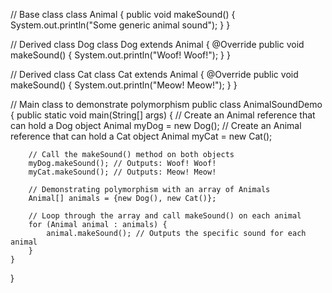 // Base class
class Animal {
    public void makeSound() {
        System.out.println("Some generic animal sound");
    }
}

// Derived class Dog
class Dog extends Animal {
    @Override
    public void makeSound() {
        System.out.println("Woof! Woof!");
    }
}

// Derived class Cat
class Cat extends Animal {
    @Override
    public void makeSound() {
        System.out.println("Meow! Meow!");
    }
}

// Main class to demonstrate polymorphism
public class AnimalSoundDemo {
    public static void main(String[] args) {
        // Create an Animal reference that can hold a Dog object
        Animal myDog = new Dog();
        // Create an Animal reference that can hold a Cat object
        Animal myCat = new Cat();

        // Call the makeSound() method on both objects
        myDog.makeSound(); // Outputs: Woof! Woof!
        myCat.makeSound(); // Outputs: Meow! Meow!

        // Demonstrating polymorphism with an array of Animals
        Animal[] animals = {new Dog(), new Cat()};

        // Loop through the array and call makeSound() on each animal
        for (Animal animal : animals) {
            animal.makeSound(); // Outputs the specific sound for each animal
        }
    }
}
